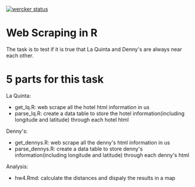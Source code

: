 [![wercker status](https://app.wercker.com/status/ca405b9736f6923d04f8b98972ddb4cc/s/master "wercker status")](https://app.wercker.com/project/byKey/ca405b9736f6923d04f8b98972ddb4cc)
# Web Scraping in R

The task is to test if it is true that La Quinta and Denny's are always near each other.

# 5 parts for this task

La Quinta:
- get_lq.R: web scrape all the hotel html information in us
- parse_lq.R: create a data table to store the hotel information(including longitude and latitude) through each hotel html

Denny's:
- get_dennys.R: web scrape all the denny's html information in us
- parse_dennys.R: create a data table to store denny's information(including longitude and latitude) through each denny's html

Analysis:
- hw4.Rmd: calculate the distances and dispaly the results in a map 

